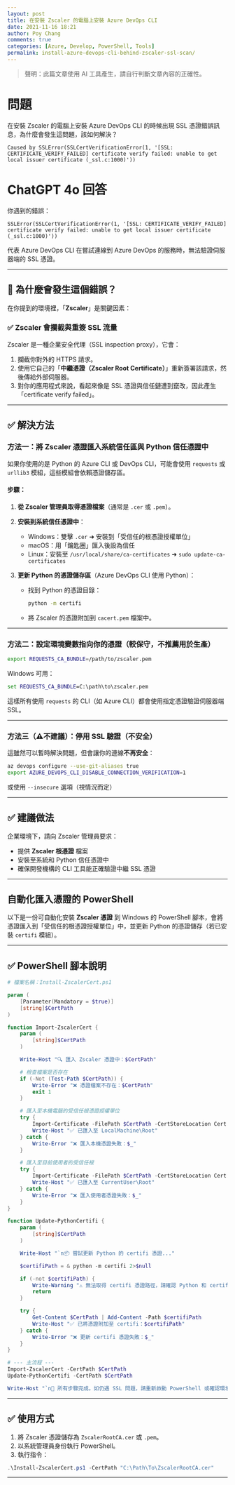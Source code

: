 ```yaml
---
layout: post
title: 在安裝 Zscaler 的電腦上安裝 Azure DevOps CLI
date: 2021-11-16 18:21
author: Poy Chang
comments: true
categories: [Azure, Develop, PowerShell, Tools]
permalink: install-azure-devops-cli-behind-zscaler-ssl-scan/
---
```


> 聲明：此篇文章使用 AI 工具產生，請自行判斷文章內容的正確性。

# 問題

在安裝 Zscaler 的電腦上安裝 Azure DevOps CLI 的時候出現 SSL 憑證錯誤訊息，為什麼會發生這問題，該如何解決？

```
Caused by SSLError(SSLCertVerificationError(1, '[SSL: CERTIFICATE_VERIFY_FAILED] certificate verify failed: unable to get local issuer certificate (_ssl.c:1000)'))
```

# ChatGPT 4o 回答

你遇到的錯誤：

```
SSLError(SSLCertVerificationError(1, '[SSL: CERTIFICATE_VERIFY_FAILED] certificate verify failed: unable to get local issuer certificate (_ssl.c:1000)'))
```

代表 Azure DevOps CLI 在嘗試連線到 Azure DevOps 的服務時，無法驗證伺服器端的 SSL 憑證。

---

## 📌 為什麼會發生這個錯誤？

在你提到的環境裡，「**Zscaler**」是關鍵因素：

### ✅ Zscaler 會攔截與重簽 SSL 流量

Zscaler 是一種企業安全代理（SSL inspection proxy），它會：

1. 攔截你對外的 HTTPS 請求。
2. 使用它自己的「**中繼憑證（Zscaler Root Certificate）**」重新簽署該請求，然後傳給外部伺服器。
3. 對你的應用程式來說，看起來像是 SSL 憑證與信任鏈遭到竄改，因此產生「certificate verify failed」。

---

## ✅ 解決方法

### 方法一：將 Zscaler 憑證匯入系統信任區與 Python 信任憑證中

如果你使用的是 Python 的 Azure CLI 或 DevOps CLI，可能會使用 `requests` 或 `urllib3` 模組，這些模組會依賴憑證儲存區。

#### 步驟：

1. **從 Zscaler 管理員取得憑證檔案**（通常是 `.cer` 或 `.pem`）。

2. **安裝到系統信任憑證中**：

   * Windows：雙擊 `.cer` ➜ 安裝到「受信任的根憑證授權單位」
   * macOS：用「鑰匙圈」匯入後設為信任
   * Linux：安裝至 `/usr/local/share/ca-certificates` ➜ `sudo update-ca-certificates`

3. **更新 Python 的憑證儲存區**（Azure DevOps CLI 使用 Python）：

   * 找到 Python 的憑證目錄：

     ```bash
     python -m certifi
     ```
   * 將 Zscaler 的憑證附加到 `cacert.pem` 檔案中。

---

### 方法二：設定環境變數指向你的憑證（較保守，不推薦用於生產）

```bash
export REQUESTS_CA_BUNDLE=/path/to/zscaler.pem
```

Windows 可用：

```cmd
set REQUESTS_CA_BUNDLE=C:\path\to\zscaler.pem
```

這樣所有使用 `requests` 的 CLI（如 Azure CLI）都會使用指定憑證驗證伺服器端 SSL。

---

### 方法三（⚠️不建議）：停用 SSL 驗證（不安全）

這雖然可以暫時解決問題，但會讓你的連線**不再安全**：

```bash
az devops configure --use-git-aliases true
export AZURE_DEVOPS_CLI_DISABLE_CONNECTION_VERIFICATION=1
```

或使用 `--insecure` 選項（視情況而定）

---

## ✅ 建議做法

企業環境下，請向 Zscaler 管理員要求：

* 提供 **Zscaler 根憑證** 檔案
* 安裝至系統和 Python 信任憑證中
* 確保開發機構的 CLI 工具能正確驗證中繼 SSL 憑證

---

## 自動化匯入憑證的 PowerShell

以下是一份可自動化安裝 **Zscaler 憑證** 到 Windows 的 PowerShell 腳本，會將憑證匯入到「受信任的根憑證授權單位」中，並更新 Python 的憑證儲存（若已安裝 `certifi` 模組）。

---

## ✅ PowerShell 腳本說明

```powershell
# 檔案名稱：Install-ZscalerCert.ps1

param (
    [Parameter(Mandatory = $true)]
    [string]$CertPath
)

function Import-ZscalerCert {
    param (
        [string]$CertPath
    )

    Write-Host "🔍 匯入 Zscaler 憑證中：$CertPath"

    # 檢查檔案是否存在
    if (-Not (Test-Path $CertPath)) {
        Write-Error "❌ 憑證檔案不存在：$CertPath"
        exit 1
    }

    # 匯入至本機電腦的受信任根憑證授權單位
    try {
        Import-Certificate -FilePath $CertPath -CertStoreLocation Cert:\LocalMachine\Root | Out-Null
        Write-Host "✅ 已匯入至 LocalMachine\Root"
    } catch {
        Write-Error "❌ 匯入本機憑證失敗：$_"
    }

    # 匯入至目前使用者的受信任根
    try {
        Import-Certificate -FilePath $CertPath -CertStoreLocation Cert:\CurrentUser\Root | Out-Null
        Write-Host "✅ 已匯入至 CurrentUser\Root"
    } catch {
        Write-Error "❌ 匯入使用者憑證失敗：$_"
    }
}

function Update-PythonCertifi {
    param (
        [string]$CertPath
    )

    Write-Host "`n📦 嘗試更新 Python 的 certifi 憑證..."

    $certifiPath = & python -m certifi 2>$null

    if (-not $certifiPath) {
        Write-Warning "⚠️ 無法取得 certifi 憑證路徑，請確認 Python 和 certifi 已安裝"
        return
    }

    try {
        Get-Content $CertPath | Add-Content -Path $certifiPath
        Write-Host "✅ 已將憑證附加至 certifi：$certifiPath"
    } catch {
        Write-Error "❌ 更新 certifi 憑證失敗：$_"
    }
}

# --- 主流程 ---
Import-ZscalerCert -CertPath $CertPath
Update-PythonCertifi -CertPath $CertPath

Write-Host "`n🎉 所有步驟完成。如仍遇 SSL 問題，請重新啟動 PowerShell 或確認環境變數設定。"
```

---

## ✅ 使用方式

1. 將 Zscaler 憑證儲存為 `ZscalerRootCA.cer` 或 `.pem`。
2. 以系統管理員身份執行 PowerShell。
3. 執行指令：

```powershell
.\Install-ZscalerCert.ps1 -CertPath "C:\Path\To\ZscalerRootCA.cer"
```

---
